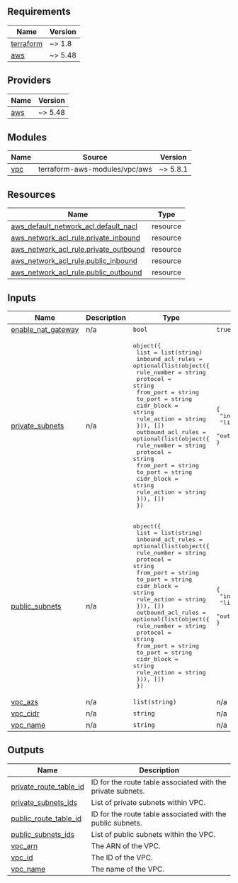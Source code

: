 <!-- BEGIN_TF_DOCS -->
## Requirements

| Name | Version |
|------|---------|
| <a name="requirement_terraform"></a> [terraform](#requirement\_terraform) | ~> 1.8 |
| <a name="requirement_aws"></a> [aws](#requirement\_aws) | ~> 5.48 |

## Providers

| Name | Version |
|------|---------|
| <a name="provider_aws"></a> [aws](#provider\_aws) | ~> 5.48 |

## Modules

| Name | Source | Version |
|------|--------|---------|
| <a name="module_vpc"></a> [vpc](#module\_vpc) | terraform-aws-modules/vpc/aws | ~> 5.8.1 |

## Resources

| Name | Type |
|------|------|
| [aws_default_network_acl.default_nacl](https://registry.terraform.io/providers/hashicorp/aws/latest/docs/resources/default_network_acl) | resource |
| [aws_network_acl_rule.private_inbound](https://registry.terraform.io/providers/hashicorp/aws/latest/docs/resources/network_acl_rule) | resource |
| [aws_network_acl_rule.private_outbound](https://registry.terraform.io/providers/hashicorp/aws/latest/docs/resources/network_acl_rule) | resource |
| [aws_network_acl_rule.public_inbound](https://registry.terraform.io/providers/hashicorp/aws/latest/docs/resources/network_acl_rule) | resource |
| [aws_network_acl_rule.public_outbound](https://registry.terraform.io/providers/hashicorp/aws/latest/docs/resources/network_acl_rule) | resource |

## Inputs

| Name | Description | Type | Default | Required |
|------|-------------|------|---------|:--------:|
| <a name="input_enable_nat_gateway"></a> [enable\_nat\_gateway](#input\_enable\_nat\_gateway) | n/a | `bool` | `true` | no |
| <a name="input_private_subnets"></a> [private\_subnets](#input\_private\_subnets) | n/a | <pre>object({<br>    list = list(string)<br>    inbound_acl_rules = optional(list(object({<br>      rule_number = string<br>      protocol    = string<br>      from_port   = string<br>      to_port     = string<br>      cidr_block  = string<br>      rule_action = string<br>    })), [])<br>    outbound_acl_rules = optional(list(object({<br>      rule_number = string<br>      protocol    = string<br>      from_port   = string<br>      to_port     = string<br>      cidr_block  = string<br>      rule_action = string<br>    })), [])<br>  })</pre> | <pre>{<br>  "inbound_acl_rules": [],<br>  "list": [],<br>  "outbound_acl_rules": []<br>}</pre> | no |
| <a name="input_public_subnets"></a> [public\_subnets](#input\_public\_subnets) | n/a | <pre>object({<br>    list = list(string)<br>    inbound_acl_rules = optional(list(object({<br>      rule_number = string<br>      protocol    = string<br>      from_port   = string<br>      to_port     = string<br>      cidr_block  = string<br>      rule_action = string<br>    })), [])<br>    outbound_acl_rules = optional(list(object({<br>      rule_number = string<br>      protocol    = string<br>      from_port   = string<br>      to_port     = string<br>      cidr_block  = string<br>      rule_action = string<br>    })), [])<br>  })</pre> | <pre>{<br>  "inbound_acl_rules": [],<br>  "list": [],<br>  "outbound_acl_rules": []<br>}</pre> | no |
| <a name="input_vpc_azs"></a> [vpc\_azs](#input\_vpc\_azs) | n/a | `list(string)` | n/a | yes |
| <a name="input_vpc_cidr"></a> [vpc\_cidr](#input\_vpc\_cidr) | n/a | `string` | n/a | yes |
| <a name="input_vpc_name"></a> [vpc\_name](#input\_vpc\_name) | n/a | `string` | n/a | yes |

## Outputs

| Name | Description |
|------|-------------|
| <a name="output_private_route_table_id"></a> [private\_route\_table\_id](#output\_private\_route\_table\_id) | ID for the route table associated with the private subnets. |
| <a name="output_private_subnets_ids"></a> [private\_subnets\_ids](#output\_private\_subnets\_ids) | List of private subnets within VPC. |
| <a name="output_public_route_table_id"></a> [public\_route\_table\_id](#output\_public\_route\_table\_id) | ID for the route table associated with the public subnets. |
| <a name="output_public_subnets_ids"></a> [public\_subnets\_ids](#output\_public\_subnets\_ids) | List of public subnets within the VPC. |
| <a name="output_vpc_arn"></a> [vpc\_arn](#output\_vpc\_arn) | The ARN of the VPC. |
| <a name="output_vpc_id"></a> [vpc\_id](#output\_vpc\_id) | The ID of the VPC. |
| <a name="output_vpc_name"></a> [vpc\_name](#output\_vpc\_name) | The name of the VPC. |
<!-- END_TF_DOCS -->